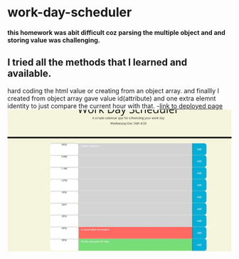 
# work-day-scheduler
#### this homework was abit difficult coz parsing the multiple object and and storing value was challenging.
 ## I tried all the methods that I learned and available.
 hard coding the html value or creating from an object array.
 and finallly I created from object array gave value id(attribute)
 and one extra elemnt identity to just compare the current hour with that.
 -[link to deployed page](https://ghimirear.github.io/homework-5/)
 ![screenshoot](images/hm-5.JPG)
